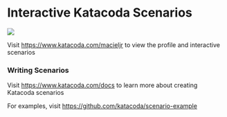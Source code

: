 # Interactive Katacoda Scenarios

[![](http://shields.katacoda.com/katacoda/macieljr/count.svg)](https://www.katacoda.com/macieljr "Get your profile on Katacoda.com")

Visit https://www.katacoda.com/macieljr to view the profile and interactive scenarios

### Writing Scenarios
Visit https://www.katacoda.com/docs to learn more about creating Katacoda scenarios

For examples, visit https://github.com/katacoda/scenario-example
